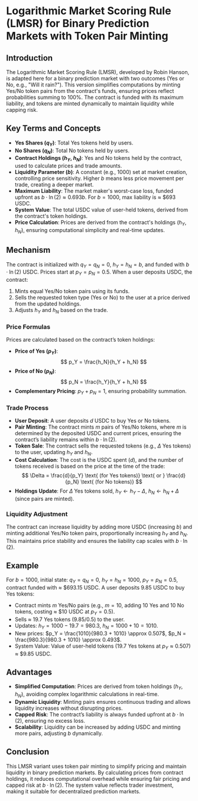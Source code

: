 # Logarithmic Market Scoring Rule (LMSR) for Binary Prediction Markets with Token Pair Minting
## Introduction
The Logarithmic Market Scoring Rule (LMSR), developed by Robin Hanson, is adapted here for a binary prediction market with two outcomes (Yes or No, e.g., "Will it rain?"). This version simplifies computations by minting Yes/No token pairs from the contract's funds, ensuring prices reflect probabilities summing to 100%. The contract is funded with its maximum liability, and tokens are minted dynamically to maintain liquidity while capping risk.

## Key Terms and Concepts
- **Yes Shares ($q_Y$)**: Total Yes tokens held by users.
- **No Shares ($q_N$)**: Total No tokens held by users.
- **Contract Holdings ($h_Y$, $h_N$)**: Yes and No tokens held by the contract, used to calculate prices and trade amounts.
- **Liquidity Parameter ($b$)**: A constant (e.g., 1000) set at market creation, controlling price sensitivity. Higher $b$ means less price movement per trade, creating a deeper market.
- **Maximum Liability**: The market maker's worst-case loss, funded upfront as $b \cdot \ln(2) \approx 0.693b$. For $b = 1000$, max liability is ≈ $693 USDC.
- **System Value**: The total USDC value of user-held tokens, derived from the contract's token holdings.
- **Price Calculation**: Prices are derived from the contract's holdings ($h_Y$, $h_N$), ensuring computational simplicity and real-time updates.

## Mechanism
The contract is initialized with $q_Y = q_N = 0$, $h_Y = h_N = b$, and funded with $b \cdot \ln(2)$ USDC. Prices start at $p_Y = p_N = 0.5$. When a user deposits USDC, the contract:
1. Mints equal Yes/No token pairs using its funds.
2. Sells the requested token type (Yes or No) to the user at a price derived from the updated holdings.
3. Adjusts $h_Y$ and $h_N$ based on the trade.

### Price Formulas
Prices are calculated based on the contract’s token holdings:
- **Price of Yes ($p_Y$)**:
  $$ p_Y = \frac{h_N}{h_Y + h_N} $$
- **Price of No ($p_N$)**:
  $$ p_N = \frac{h_Y}{h_Y + h_N} $$
- **Complementary Pricing**: $p_Y + p_N = 1$, ensuring probability summation.

### Trade Process
- **User Deposit**: A user deposits $d$ USDC to buy Yes or No tokens.
- **Pair Minting**: The contract mints $m$ pairs of Yes/No tokens, where $m$ is determined by the deposited USDC and current prices, ensuring the contract’s liability remains within $b \cdot \ln(2)$.
- **Token Sale**: The contract sells the requested tokens (e.g., $\Delta$ Yes tokens) to the user, updating $h_Y$ and $h_N$.
- **Cost Calculation**: The cost is the USDC spent ($d$), and the number of tokens received is based on the price at the time of the trade:
  $$ \Delta = \frac{d}{p_Y} \text{ (for Yes tokens)} \text{ or } \frac{d}{p_N} \text{ (for No tokens)} $$
- **Holdings Update**: For $\Delta$ Yes tokens sold, $h_Y \gets h_Y - \Delta$, $h_N \gets h_N + \Delta$ (since pairs are minted).

### Liquidity Adjustment
The contract can increase liquidity by adding more USDC (increasing $b$) and minting additional Yes/No token pairs, proportionally increasing $h_Y$ and $h_N$. This maintains price stability and ensures the liability cap scales with $b \cdot \ln(2)$.

## Example
For $b = 1000$, initial state: $q_Y = q_N = 0$, $h_Y = h_N = 1000$, $p_Y = p_N = 0.5$, contract funded with ≈ $693.15 USDC. A user deposits 9.85 USDC to buy Yes tokens:
- Contract mints $m$ Yes/No pairs (e.g., $m = 10$, adding 10 Yes and 10 No tokens, costing ≈ $10 USDC at $p_Y = 0.5$).
- Sells ≈ 19.7 Yes tokens ($9.85 / 0.5$) to the user.
- Updates: $h_Y = 1000 - 19.7 = 980.3$, $h_N = 1000 + 10 = 1010$.
- New prices: $p_Y = \frac{1010}{980.3 + 1010} \approx 0.507$, $p_N = \frac{980.3}{980.3 + 1010} \approx 0.493$.
- System Value: Value of user-held tokens (19.7 Yes tokens at $p_Y \approx 0.507$) ≈ $9.85 USDC.

## Advantages
- **Simplified Computation**: Prices are derived from token holdings ($h_Y$, $h_N$), avoiding complex logarithmic calculations in real-time.
- **Dynamic Liquidity**: Minting pairs ensures continuous trading and allows liquidity increases without disrupting prices.
- **Capped Risk**: The contract’s liability is always funded upfront at $b \cdot \ln(2)$, ensuring no excess loss.
- **Scalability**: Liquidity can be increased by adding USDC and minting more pairs, adjusting $b$ dynamically.

## Conclusion
This LMSR variant uses token pair minting to simplify pricing and maintain liquidity in binary prediction markets. By calculating prices from contract holdings, it reduces computational overhead while ensuring fair pricing and capped risk at $b \cdot \ln(2)$. The system value reflects trader investment, making it suitable for decentralized prediction markets.